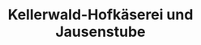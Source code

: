 ---
title: "Kellerwald-Hofkäserei und Jausenstube"
url: /bad-wildungen/kellerwald-hofkaeserei-und-jausenstube/
shop: Käse
---